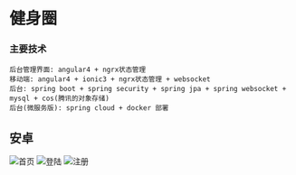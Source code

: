 # 健身圈
### 主要技术
    后台管理界面: angular4 + ngrx状态管理
    移动端: angular4 + ionic3 + ngrx状态管理 + websocket
    后台: spring boot + spring security + spring jpa + spring websocket + mysql + cos(腾讯的对象存储)
    后台(微服务版): spring cloud + docker 部署

## 安卓
![首页](https://github.com/LieRabbit/jianshenquan-show/tree/master/android/home.png)
![登陆](https://github.com/LieRabbit/jianshenquan-show/tree/master/android/login.png)
![注册](https://github.com/LieRabbit/jianshenquan-show/tree/master/android/registry.png)
